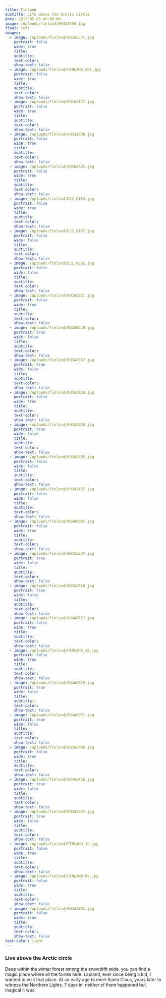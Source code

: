 ```yaml
---
title: Finland
subtitle: Life above the Arctic circle
date: 2017-05-05 00:00:00
image: /uploads/finland/0H3A1908.jpg
float: left
images:
  - image: /uploads/finland/0H3A1547.jpg
    portrait: false
    wide: true
    title:
    subtitle:
    text-color:
    show-text: false
  - image: /uploads/finland/FINLAND_191.jpg
    portrait: false
    wide: true
    title:
    subtitle:
    text-color:
    show-text: false
  - image: /uploads/finland/0H3A3172.jpg
    portrait: false
    wide: true
    title:
    subtitle:
    text-color:
    show-text: false
  - image: /uploads/finland/0H3A1908.jpg
    portrait: false
    wide: true
    title:
    subtitle:
    text-color:
    show-text: false
  - image: /uploads/finland/084A2425.jpg
    portrait: false
    wide: true
    title:
    subtitle:
    text-color:
    show-text: false
  - image: /uploads/finland/DJI_0153.jpg
    portrait: false
    wide: true
    title:
    subtitle:
    text-color:
    show-text: false
  - image: /uploads/finland/DJI_0157.jpg
    portrait: false
    wide: false
    title:
    subtitle:
    text-color:
    show-text: false
  - image: /uploads/finland/DJI_0202.jpg
    portrait: false
    wide: false
    title:
    subtitle:
    text-color:
    show-text: false
  - image: /uploads/finland/0H3A2231.jpg
    portrait: false
    wide: true
    title:
    subtitle:
    text-color:
    show-text: false
  - image: /uploads/finland/084A0320.jpg
    portrait: true
    wide: false
    title:
    subtitle:
    text-color:
    show-text: false
  - image: /uploads/finland/0H3A2357.jpg
    portrait: true
    wide: false
    title:
    subtitle:
    text-color:
    show-text: false
  - image: /uploads/finland/0H3A2920.jpg
    portrait: false
    wide: true
    title:
    subtitle:
    text-color:
    show-text: false
  - image: /uploads/finland/0H3A2830.jpg
    portrait: true
    wide: false
    title:
    subtitle:
    text-color:
    show-text: false
  - image: /uploads/finland/0H3A2895.jpg
    portrait: false
    wide: false
    title:
    subtitle:
    text-color:
    show-text: false
  - image: /uploads/finland/0H3A2152.jpg
    portrait: false
    wide: false
    title:
    subtitle:
    text-color:
    show-text: false
  - image: /uploads/finland/084A0097.jpg
    portrait: false
    wide: true
    title:
    subtitle:
    text-color:
    show-text: false
  - image: /uploads/finland/0H3A2604.jpg
    portrait: true
    wide: false
    title:
    subtitle:
    text-color:
    show-text: false
  - image: /uploads/finland/0H3A2610.jpg
    portrait: true
    wide: false
    title:
    subtitle:
    text-color:
    show-text: false
  - image: /uploads/finland/084A9757.jpg
    portrait: false
    wide: true
    title:
    subtitle:
    text-color:
    show-text: false
  - image: /uploads/finland/FINLAND_15.jpg
    portrait: false
    wide: true
    title:
    subtitle:
    text-color:
    show-text: false
  - image: /uploads/finland/084A9879.jpg
    portrait: true
    wide: false
    title:
    subtitle:
    text-color:
    show-text: false
  - image: /uploads/finland/084A9931.jpg
    portrait: true
    wide: false
    title:
    subtitle:
    text-color:
    show-text: false
  - image: /uploads/finland/0H3A2068.jpg
    portrait: false
    wide: true
    title:
    subtitle:
    text-color:
    show-text: false
  - image: /uploads/finland/084A2456.jpg
    portrait: true
    wide: false
    title:
    subtitle:
    text-color:
    show-text: false
  - image: /uploads/finland/0H3A1922.jpg
    portrait: true
    wide: false
    title:
    subtitle:
    text-color:
    show-text: false
  - image: /uploads/finland/FINLAND_18.jpg
    portrait: false
    wide: true
    title:
    subtitle:
    text-color:
    show-text: false
  - image: /uploads/finland/FINLAND_08.jpg
    portrait: false
    wide: true
    title:
    subtitle:
    text-color:
    show-text: false
  - image: /uploads/finland/0H3A3222.jpg
    portrait: false
    wide: true
    title:
    subtitle:
    text-color:
    show-text: false
text-color: light
---
```



### Live above the Arctic circle

Deep within the winter forest among the snowdrift wide, you can find a magic place where all the fairies hide. Lapland, ever since being a kid, I wanted to visit that place. At an early age to meet Santa Claus, years later to witness the Northern Lights. 7 days in, neither of them happened but magical it was.